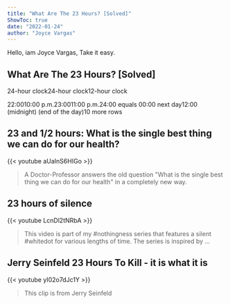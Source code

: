 ```yaml
---
title: "What Are The 23 Hours? [Solved]"
ShowToc: true 
date: "2022-01-24"
author: "Joyce Vargas" 
---
```


Hello, iam Joyce Vargas, Take it easy.
## What Are The 23 Hours? [Solved]
24-hour clock24-hour clock12-hour clock

22:0010:00 p.m.23:0011:00 p.m.24:00 equals 00:00 next day12:00 (midnight) (end of the day)10 more rows

## 23 and 1/2 hours: What is the single best thing we can do for our health?
{{< youtube aUaInS6HIGo >}}
>A Doctor-Professor answers the old question "What is the single best thing we can do for our health" in a completely new way.

## 23 hours of silence
{{< youtube LcnDl2tNRbA >}}
>This video is part of my #nothingness series that features a silent #whitedot for various lengths of time. The series is inspired by ...

## Jerry Seinfeld 23 Hours To Kill  - it is what it is
{{< youtube yI02o7dJc1Y >}}
>This clip is from Jerry Seinfeld 

